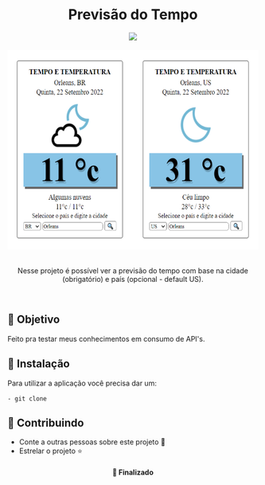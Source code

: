 <h1  align="center">Previsão do Tempo</h1>
<div align="center">
<img src="https://img.shields.io/static/v1?label=Projeto&message=Javascript&color=f0f221&style=for-the-badge&logo=ghost"/>
  
</br>
</br>

</div>
<div align="center">
<img height="400px" src="https://github.com/OliveiraJess/previsao-do-tempo/blob/main/src/image.png" alt="orleans/sc e orleans/us" />
</div>

</br>

<p align="center">Nesse projeto é possível ver a previsão do tempo com base na cidade (obrigatório) e país (opcional - default US).</p>

</br>

<h2>🚀 Objetivo</h2>

<p>Feito pra testar meus conhecimentos em consumo de API's.</p>

<h2>🔧 Instalação</h2>

<p>Para utilizar a aplicação você precisa dar um: </p>

```
- git clone
```

<h2>🤝 Contribuindo </h2>

* Conte a outras pessoas sobre este projeto 📢
* Estrelar o projeto ⭐️

<h4 align="center">📌 Finalizado</h4>



